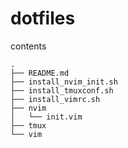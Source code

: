 # dotfiles

contents


```
.
├── README.md
├── install_nvim_init.sh
├── install_tmuxconf.sh
├── install_vimrc.sh
├── nvim
│   └── init.vim
├── tmux
└── vim
```
